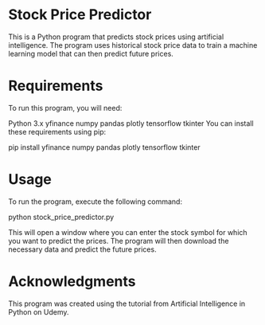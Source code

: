 # Stock Price Predictor
This is a Python program that predicts stock prices using artificial intelligence. The program uses historical stock price data to train a machine learning model that can then predict future prices.

# Requirements
To run this program, you will need:

Python 3.x
yfinance
numpy
pandas
plotly
tensorflow
tkinter
You can install these requirements using pip:


pip install yfinance numpy pandas plotly tensorflow tkinter

# Usage
To run the program, execute the following command:

python stock_price_predictor.py

This will open a window where you can enter the stock symbol for which you want to predict the prices. The program will then download the necessary data and predict the future prices.

# Acknowledgments
This program was created using the tutorial from Artificial Intelligence in Python on Udemy.



